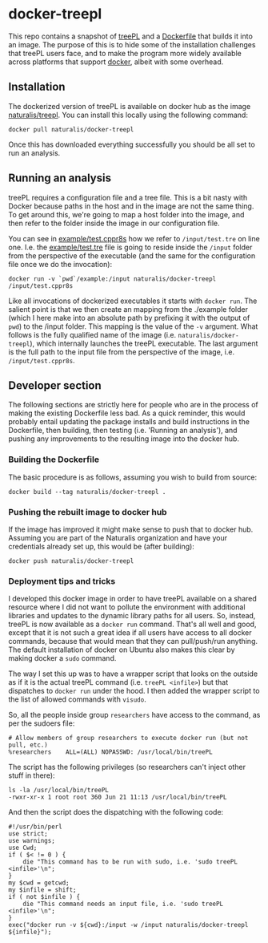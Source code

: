 # docker-treepl

This repo contains a snapshot of [treePL](https://github.com/blackrim/treePL)
and a [Dockerfile](Dockerfile) that builds it into an image. The purpose of 
this is to hide some of the installation challenges that treePL users face,
and to make the program more widely available across platforms that support
[docker](https://www.docker.com/), albeit with some overhead.

## Installation

The dockerized version of treePL is available on docker hub as the image
[naturalis/treepl](https://hub.docker.com/r/naturalis/docker-treepl). You
can install this locally using the following command:

```{bash}
docker pull naturalis/docker-treepl
```

Once this has downloaded everything successfully you should be all set to 
run an analysis.

## Running an analysis

treePL requires a configuration file and a tree file. This is a bit nasty
with Docker because paths in the host and in the image are not the same
thing. To get around this, we're going to map a host folder into the image,
and then refer to the folder inside the image in our configuration file.

You can see in [example/test.cppr8s](example/test.cppr8s) how we refer to
`/input/test.tre` on line one. I.e. the [example/test.tre](example/test.tre) 
file is going to reside inside the `/input` folder from the perspective of the
executable (and the same for the configuration file once we do the invocation):

```{bash}
docker run -v `pwd`/example:/input naturalis/docker-treepl /input/test.cppr8s
```

Like all invocations of dockerized executables it starts with `docker run`.
The salient point is that we then create an mapping from the ./example folder
(which I here make into an absolute path by prefixing it with the output of
`pwd`) to the /input folder. This mapping is the value of the `-v` argument.
What follows is the fully qualified name of the image (i.e. 
`naturalis/docker-treepl`), which internally launches the treePL executable.
The last argument is the full path to the input file from the perspective
of the image, i.e. `/input/test.cppr8s`.


## Developer section 

The following sections are strictly here for people who are in the process
of making the existing Dockerfile less bad. As a quick reminder, this
would probably entail updating the package installs and build instructions
in the Dockerfile, then building, then testing (i.e. 'Running an analysis'),
and pushing any improvements to the resulting image into the docker hub.

### Building the Dockerfile

The basic procedure is as follows, assuming you wish to build from source:

```{bash}
docker build --tag naturalis/docker-treepl .
```

### Pushing the rebuilt image to docker hub

If the image has improved it might make sense to push that to docker hub.
Assuming you are part of the Naturalis organization and have your 
credentials already set up, this would be (after building):

```{bash}
docker push naturalis/docker-treepl
```

### Deployment tips and tricks

I developed this docker image in order to have treePL available on a shared
resource where I did not want to pollute the environment with additional 
libraries and updates to the dynamic library paths for all users. So, instead,
treePL is now available as a `docker run` command. That's all well and good,
except that it is not such a great idea if all users have access to all docker
commands, because that would mean that they can pull/push/run anything. The
default installation of docker on Ubuntu also makes this clear by making
docker a `sudo` command.

The way I set this up was to have a wrapper script that looks on the outside
as if it is the actual treePL command (i.e. `treePL <infile>`) but that 
dispatches to `docker run` under the hood. I then added the wrapper script
to the list of allowed commands with `visudo`. 

So, all the people inside group `researchers` have access to the command, as
per the sudoers file:

```
# Allow members of group researchers to execute docker run (but not pull, etc.)
%researchers    ALL=(ALL) NOPASSWD: /usr/local/bin/treePL
```

The script has the following privileges (so researchers can't inject other
stuff in there):

```{bash}
ls -la /usr/local/bin/treePL
-rwxr-xr-x 1 root root 360 Jun 21 11:13 /usr/local/bin/treePL
```

And then the script does the dispatching with the following code:

```{perl}
#!/usr/bin/perl
use strict;
use warnings;
use Cwd;
if ( $< != 0 ) {
	die "This command has to be run with sudo, i.e. 'sudo treePL <infile>'\n";
}
my $cwd = getcwd;
my $infile = shift;
if ( not $infile ) {
	die "This command needs an input file, i.e. 'sudo treePL <infile>'\n";
}
exec("docker run -v ${cwd}:/input -w /input naturalis/docker-treepl ${infile}");
```
